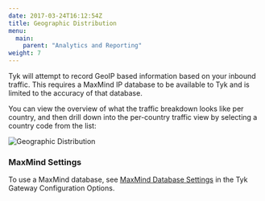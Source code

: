 ```yaml
---
date: 2017-03-24T16:12:54Z
title: Geographic Distribution
menu:
  main:
    parent: "Analytics and Reporting"
weight: 7 
---
```


Tyk will attempt to record GeoIP based information based on your inbound traffic. This requires a MaxMind IP database to be available to Tyk and is limited to the accuracy of that database.

You can view the overview of what the traffic breakdown looks like per country, and then drill down into the per-country traffic view by selecting a country code from the list:

![Geographic Distribution](/docs/img/dashboard/usage-data/geographic_dist_2.5.png)

### <a name="maxmind"></a>MaxMind Settings

To use a MaxMind database, see [MaxMind Database Settings](https://tyk.io/docs/configure/tyk-gateway-configuration-options/#a-name-maxmind-a-maxmind-database-settings) in the Tyk Gateway Configuration Options.